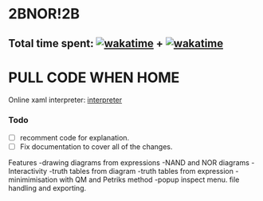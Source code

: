 # 2BNOR!2B

Total time spent: [![wakatime](https://wakatime.com/badge/user/8eec35f3-fd84-49c8-835b-b417c4509a9a/project/018bba66-c7a6-493e-a108-66e509c4020f.svg)](https://wakatime.com/badge/user/8eec35f3-fd84-49c8-835b-b417c4509a9a/project/018bba66-c7a6-493e-a108-66e509c4020f) + [![wakatime](https://wakatime.com/badge/user/8eec35f3-fd84-49c8-835b-b417c4509a9a/project/018d7a5a-dbe8-4f88-9e35-a3a980547b28.svg)](https://wakatime.com/badge/user/8eec35f3-fd84-49c8-835b-b417c4509a9a/project/018d7a5a-dbe8-4f88-9e35-a3a980547b28)
---
# PULL CODE WHEN HOME

Online xaml interpreter:  [interpreter](https://s3.amazonaws.com/praeclarum.org/wasm/index.html)
### Todo 
- [ ] recomment code for explanation.
- [ ] Fix documentation to cover all of the changes.

Features
-drawing diagrams from expressions 
-NAND and NOR diagrams
-Interactivity 
-truth tables from diagram 
-truth tables from  expression
-minimimisation with QM and Petriks method 
-popup inspect menu. 
file handling and exporting. 

